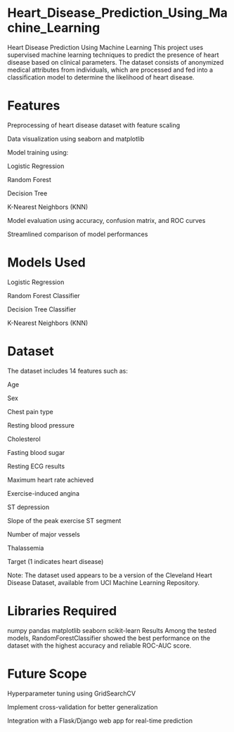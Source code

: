 # Heart_Disease_Prediction_Using_Machine_Learning
Heart Disease Prediction Using Machine Learning
This project uses supervised machine learning techniques to predict the presence of heart disease based on clinical parameters. The dataset consists of anonymized medical attributes from individuals, which are processed and fed into a classification model to determine the likelihood of heart disease.

# Features
Preprocessing of heart disease dataset with feature scaling

Data visualization using seaborn and matplotlib

Model training using:

Logistic Regression

Random Forest

Decision Tree

K-Nearest Neighbors (KNN)

Model evaluation using accuracy, confusion matrix, and ROC curves

Streamlined comparison of model performances

# Models Used
Logistic Regression

Random Forest Classifier

Decision Tree Classifier

K-Nearest Neighbors (KNN)

# Dataset
The dataset includes 14 features such as:

Age

Sex

Chest pain type

Resting blood pressure

Cholesterol

Fasting blood sugar

Resting ECG results

Maximum heart rate achieved

Exercise-induced angina

ST depression

Slope of the peak exercise ST segment

Number of major vessels

Thalassemia

Target (1 indicates heart disease)

Note: The dataset used appears to be a version of the Cleveland Heart Disease Dataset, available from UCI Machine Learning Repository.

# Libraries Required
numpy
pandas
matplotlib
seaborn
scikit-learn
Results
Among the tested models, RandomForestClassifier showed the best performance on the dataset with the highest accuracy and reliable ROC-AUC score.

# Future Scope
Hyperparameter tuning using GridSearchCV

Implement cross-validation for better generalization

Integration with a Flask/Django web app for real-time prediction
